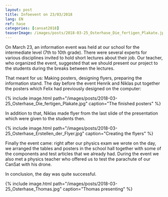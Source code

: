 ```yaml
---
layout: post
title: Infoevent on 23/03/2018
lang: EN
ref: hase
categories: [cansat2018]
teaserImage: /images/posts/2018-03-25_Osterhase_Die_fertigen_Plakate.jpg
---
```


On March 23, an information event was held at our school for
the intermediate level (7th to 10th grade). There were several
experts for various disciplines invited to hold short lectures
about their job.
Our teacher, who organized the event, suggested that we should present
our project to the students during the breaks between the lectures.

That meant for us: Making posters, designing flyers, preparing the information stand.
The day before the event Henrik and Niklas put together the posters which
Felix had previously designed on the computer:

{% include image.html path="/images/posts/2018-03-25_Osterhase_Die_fertigen_Plakate.jpg" caption="The finished posters" %}

In addition to that, Niklas made flyer from the last slide of the
presentation which were given to the students then.

{% include image.html path="/images/posts/2018-03-25_Osterhase_Erstellen_der_Flyer.jpg" caption="Creating the flyers" %}

Finally the event came: right after our physics exam we wrote on the day,
we arranged the tables and posters in the school hall
together with some of the components and test articles that we already had.
During the event we also met a physics teacher
who offered us to test the parachute of our CanSat with his drone.

In conclusion, the day was quite successful.

{% include image.html path="/images/posts/2018-03-25_Osterhase_Thomas.jpg" caption="Thomas presenting" %}
